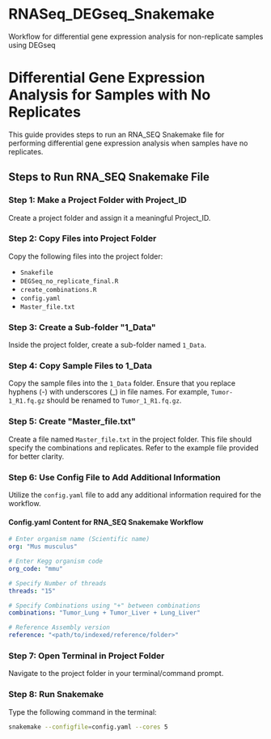 # RNASeq_DEGseq_Snakemake
Workflow for differential gene expression analysis for non-replicate samples using DEGseq
# Differential Gene Expression Analysis for Samples with No Replicates

This guide provides steps to run an RNA_SEQ Snakemake file for performing differential gene expression analysis when samples have no replicates.

## Steps to Run RNA_SEQ Snakemake File

### Step 1: Make a Project Folder with Project_ID
Create a project folder and assign it a meaningful Project_ID.

### Step 2: Copy Files into Project Folder
Copy the following files into the project folder:
- `Snakefile`
- `DEGSeq_no_replicate_final.R`
- `create_combinations.R`
- `config.yaml`
- `Master_file.txt`

### Step 3: Create a Sub-folder "1_Data"
Inside the project folder, create a sub-folder named `1_Data`.

### Step 4: Copy Sample Files to 1_Data
Copy the sample files into the `1_Data` folder. Ensure that you replace hyphens (-) with underscores (_) in file names. For example, `Tumor-1_R1.fq.gz` should be renamed to `Tumor_1_R1.fq.gz`.

### Step 5: Create "Master_file.txt"
Create a file named `Master_file.txt` in the project folder. This file should specify the combinations and replicates. Refer to the example file provided for better clarity.

### Step 6: Use Config File to Add Additional Information
Utilize the `config.yaml` file to add any additional information required for the workflow.

#### Config.yaml Content for RNA_SEQ Snakemake Workflow

```yaml
# Enter organism name (Scientific name)
org: "Mus musculus"

# Enter Kegg organism code
org_code: "mmu"

# Specify Number of threads
threads: "15"

# Specify Combinations using "+" between combinations
combinations: "Tumor_Lung + Tumor_Liver + Lung_Liver"

# Reference Assembly version
reference: "<path/to/indexed/reference/folder>"
```

### Step 7: Open Terminal in Project Folder
Navigate to the project folder in your terminal/command prompt.

### Step 8: Run Snakemake
Type the following command in the terminal:
```bash
snakemake --configfile=config.yaml --cores 5
```
